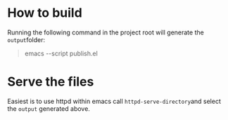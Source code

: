 # How to build
Running the following command in the project root will generate the `output`folder:

> emacs --script publish.el

# Serve the files
Easiest is to use httpd within emacs call `httpd-serve-directory`and select the `output` generated above.
